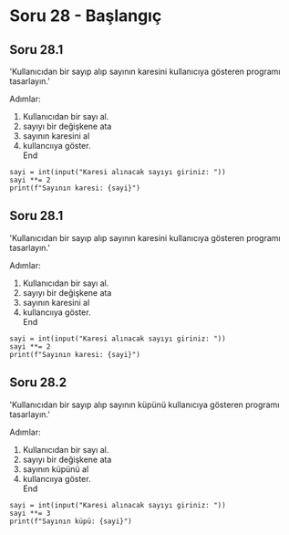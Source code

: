 # Soru 28 - Başlangıç

## Soru 28.1

'Kullanıcıdan bir sayıp alıp sayının karesini kullanıcıya gösteren programı tasarlayın.'

Adımlar:
1. Kullanıcıdan bir sayı al.
2. sayıyı bir değişkene ata
3. sayının karesini al 
4. kullancııya göster. <br>
End

```
sayi = int(input("Karesi alınacak sayıyı giriniz: "))
sayi **= 2
print(f"Sayının karesi: {sayi}")
```


## Soru 28.1

'Kullanıcıdan bir sayıp alıp sayının karesini kullanıcıya gösteren programı tasarlayın.'

Adımlar:
1. Kullanıcıdan bir sayı al.
2. sayıyı bir değişkene ata
3. sayının karesini al 
4. kullancııya göster. <br>
End

```
sayi = int(input("Karesi alınacak sayıyı giriniz: "))
sayi **= 2
print(f"Sayının karesi: {sayi}")
```

## Soru 28.2

'Kullanıcıdan bir sayıp alıp sayının küpünü kullanıcıya gösteren programı tasarlayın.'

Adımlar:
1. Kullanıcıdan bir sayı al.
2. sayıyı bir değişkene ata
3. sayının küpünü al 
4. kullancııya göster. <br>
End

```
sayi = int(input("Karesi alınacak sayıyı giriniz: "))
sayi **= 3
print(f"Sayının küpü: {sayi}")
```
